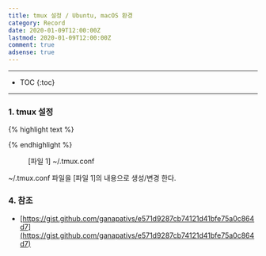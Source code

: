 ```yaml
---
title: tmux 설정 / Ubuntu, macOS 환경
category: Record
date: 2020-01-09T12:00:00Z
lastmod: 2020-01-09T12:00:00Z
comment: true
adsense: true
---
```


***

* TOC
{:toc}

***

### 1. tmux 설정

{% highlight text %}

{% endhighlight %}
<figure>
<figcaption class="caption">[파일 1] ~/.tmux.conf</figcaption>
</figure>

~/.tmux.conf 파일을 [파일 1]의 내용으로 생성/변경 한다.

### 4. 참조

* [https://gist.github.com/ganapativs/e571d9287cb74121d41bfe75a0c864d7](https://gist.github.com/ganapativs/e571d9287cb74121d41bfe75a0c864d7)
